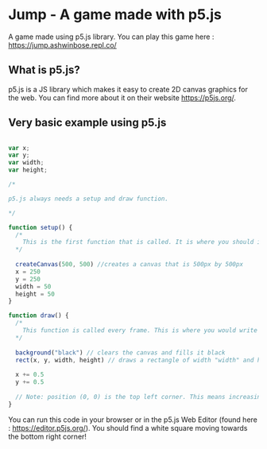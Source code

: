 # Jump - A game made with p5.js
A game made using p5.js library. You can play this game here : https://jump.ashwinbose.repl.co/

## What is p5.js? ##

p5.js is a JS library which makes it easy to create 2D canvas graphics for the web. You can find more about it on their website https://p5js.org/.

## Very basic example using p5.js ##

```js

var x;
var y;
var width;
var height;

/* 

p5.js always needs a setup and draw function.

*/

function setup() {
  /*
    This is the first function that is called. It is where you should initialise the things that you need
  */
  
  createCanvas(500, 500) //creates a canvas that is 500px by 500px
  x = 250
  y = 250
  width = 50
  height = 50
}

function draw() {
  /*
    This function is called every frame. This is where you would write your code to draw to the canvas
  */
  
  background("black") // clears the canvas and fills it black
  rect(x, y, width, height) // draws a rectangle of width "width" and height "height" at position (x, y)
  
  x += 0.5
  y += 0.5
  
  // Note: position (0, 0) is the top left corner. This means increasing the the variable "y" moves the rectangle downwards (unlike normal coordinate systems) 
}

```

You can run this code in your browser or in the p5.js Web Editor (found here : https://editor.p5js.org/). You should find a white square moving towards the bottom right corner!

